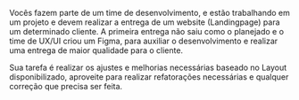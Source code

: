 Vocês fazem parte de um time de desenvolvimento, e estão trabalhando em um projeto e devem realizar a entrega de um website (Landingpage) para um determinado cliente. A primeira entrega não saiu como o planejado e o time de UX/UI criou um Figma, para auxiliar o desenvolvimento e realizar uma entrega de maior qualidade para o cliente.

Sua tarefa é realizar os ajustes e melhorias necessárias baseado no Layout disponibilizado, aproveite para realizar refatorações necessárias e qualquer correção que precisa ser feita.
